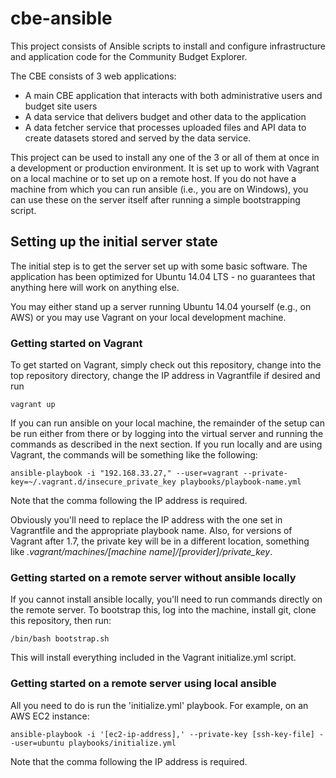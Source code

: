 # cbe-ansible
This project consists of Ansible scripts to install and configure infrastructure and
application code for the Community Budget Explorer.
 
The CBE consists of 3 web applications:

- A main CBE application that interacts with both administrative users and budget site users
- A data service that delivers budget and other data to the application
- A data fetcher service that processes uploaded files and API data to create datasets stored and
served by the data service.

This project can be used to install any one of the 3 or all of them at once in a development or production
environment. It is set up to work with Vagrant on a local machine or to set up on a remote 
host. If you do not have a machine from which you can run ansible (i.e., you are on Windows), 
you can use these on the server itself after running a simple bootstrapping script.

## Setting up the initial server state

The initial step is to get the server set up with some basic software. The application has been
optimized for Ubuntu 14.04 LTS - no guarantees that anything here will work on anything else.

You may either stand up a server running Ubuntu 14.04 yourself (e.g., on AWS) or you may use Vagrant
on your local development machine. 

### Getting started on Vagrant

To get started on Vagrant, simply check out this repository, change into the top repository directory,
change the IP address in Vagrantfile if desired and run

    vagrant up

If you can run ansible on your local machine, the remainder of the setup can be run either from there or
by logging into the virtual server and running the commands as described in the next section. If you run
locally and are using Vagrant, the commands will be something like the following:

    ansible-playbook -i "192.168.33.27," --user=vagrant --private-key=~/.vagrant.d/insecure_private_key playbooks/playbook-name.yml

Note that the comma following the IP address is required.

Obviously you'll need to replace the IP address with the one set in Vagrantfile and the appropriate playbook
name. Also, for versions of Vagrant after 1.7, the private key will be in a different location, something
like _.vagrant/machines/[machine name]/[provider]/private_key_. 


### Getting started on a remote server without ansible locally

If you cannot install ansible locally, you'll need to run commands directly on the remote server. To 
bootstrap this, log into the machine, install git, clone this repository, then run:

    /bin/bash bootstrap.sh
    
This will install everything included in the Vagrant initialize.yml script.

### Getting started on a remote server using local ansible

All you need to do is run the 'initialize.yml' playbook. For example, on an AWS EC2 instance:

    ansible-playbook -i '[ec2-ip-address],' --private-key [ssh-key-file] --user=ubuntu playbooks/initialize.yml
    
Note that the comma following the IP address is required.


